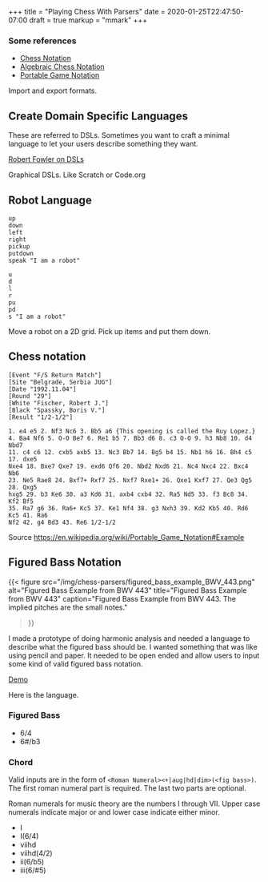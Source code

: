 +++
title = "Playing Chess With Parsers"
date = 2020-01-25T22:47:50-07:00
draft = true
markup = "mmark"
+++


### Some references

- [Chess Notation](https://en.wikipedia.org/wiki/Chess_notation)
- [Algebraic Chess Notation](https://en.wikipedia.org/wiki/Algebraic_chess_notation)
- [Portable Game Notation](https://en.wikipedia.org/wiki/Portable_Game_Notation)

Import and export formats.

## Create Domain Specific Languages

These are referred to DSLs. Sometimes you want to craft a minimal language to let your users describe something they want.

[Robert Fowler on DSLs](https://www.martinfowler.com/bliki/DomainSpecificLanguage.html)

Graphical DSLs. Like Scratch or Code.org

## Robot Language

```robo
up 
down
left
right
pickup
putdown
speak "I am a robot"
```

```robo
u 
d
l
r
pu
pd
s "I am a robot"
```

Move a robot on a 2D grid. Pick up items and put them down.

## Chess notation

```pgn
[Event "F/S Return Match"]
[Site "Belgrade, Serbia JUG"]
[Date "1992.11.04"]
[Round "29"]
[White "Fischer, Robert J."]
[Black "Spassky, Boris V."]
[Result "1/2-1/2"]

1. e4 e5 2. Nf3 Nc6 3. Bb5 a6 {This opening is called the Ruy Lopez.}
4. Ba4 Nf6 5. O-O Be7 6. Re1 b5 7. Bb3 d6 8. c3 O-O 9. h3 Nb8 10. d4 Nbd7
11. c4 c6 12. cxb5 axb5 13. Nc3 Bb7 14. Bg5 b4 15. Nb1 h6 16. Bh4 c5 17. dxe5
Nxe4 18. Bxe7 Qxe7 19. exd6 Qf6 20. Nbd2 Nxd6 21. Nc4 Nxc4 22. Bxc4 Nb6
23. Ne5 Rae8 24. Bxf7+ Rxf7 25. Nxf7 Rxe1+ 26. Qxe1 Kxf7 27. Qe3 Qg5 28. Qxg5
hxg5 29. b3 Ke6 30. a3 Kd6 31. axb4 cxb4 32. Ra5 Nd5 33. f3 Bc8 34. Kf2 Bf5
35. Ra7 g6 36. Ra6+ Kc5 37. Ke1 Nf4 38. g3 Nxh3 39. Kd2 Kb5 40. Rd6 Kc5 41. Ra6
Nf2 42. g4 Bd3 43. Re6 1/2-1/2
```
Source https://en.wikipedia.org/wiki/Portable_Game_Notation#Example

## Figured Bass Notation

{{< figure
	src="/img/chess-parsers/figured_bass_example_BWV_443.png"
	alt="Figured Bass Example from BWV 443"
	title="Figured Bass Example from BWV 443"
	caption="Figured Bass Example from BWV 443. The implied pitches are the small notes."
>}}

I made a prototype of doing harmonic analysis and needed a language to describe what the figured bass should be. I wanted something that was like using pencil and paper. It needed to be open ended and allow users to input some kind of valid figured bass notation.

[Demo](https://pianomanfrazier.com/post/theory-app-prototypes/#harmonic-analysis)

Here is the language.

### Figured Bass

- 6/4
- 6#/b3

### Chord

Valid inputs are in the form of `<Roman Numeral><+|aug|hd|dim>(<fig bass>)`. The first roman numeral part is required. The last two parts are optional.

Roman numerals for music theory are the numbers I through VII. Upper case numerals indicate major or and lower case indicate either minor.

- I
- I(6/4)
- viihd
- viihd(4/2)
- ii(6/b5)
- iii(6/#5)
